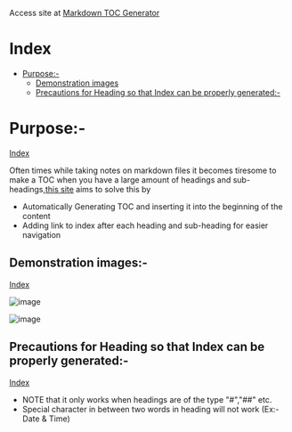 Access site at <a href="https://markdownindexgenerator.netlify.app/" target="_blank">Markdown TOC Generator</a>

# Index
 - [Purpose:-](#purpose-)
   - [Demonstration images](#demonstration-images-)
   - [Precautions for Heading so that Index can be properly generated:-](#precautions-for-heading-so-that-index-can-be-properly-generated-)

# Purpose:-
[Index](#index)

Often times while taking notes on markdown files it becomes tiresome to make a TOC when you have a large amount of headings and sub-headings,<a href="https://markdownindexgenerator.netlify.app/" target="_blank">this site</a> aims to solve this by
- Automatically Generating TOC and inserting it into the beginning of the content
- Adding link to index after each heading and sub-heading for easier navigation


## Demonstration images:-
[Index](#index)

![image](https://github.com/xmp-er/Markdown-TOC-Generator/assets/107166230/3a56a480-ad4c-4078-a689-c48c2ee18e60)

![image](https://github.com/xmp-er/Markdown-TOC-Generator/assets/107166230/928c94cd-91b3-4066-9d94-48073fcb6cf4)

## Precautions for Heading so that Index can be properly generated:-
[Index](#index)
 

- NOTE that it only works when headings are of the type "#","##" etc.
- Special character in between two words in heading will not work (Ex:-Date & Time)
